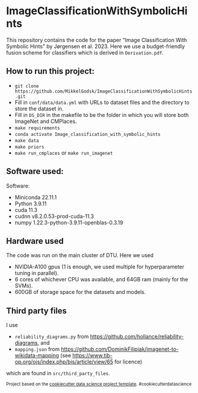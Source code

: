 ImageClassificationWithSymbolicHints
==============================

This repository contains the code for the paper "Image Classification With Symbolic Hints" by Jørgensen et al. 2023. Here we use a budget-friendly fusion scheme for classifiers which is derived in `Derivation.pdf`.

## How to run this project:
- `git clone https://github.com/MikkelGodsk/ImageClassificationWithSymbolicHints.git`
- Fill in `conf/data/data.yml` with URLs to dataset files and the directory to store the dataset in.
- Fill in `DS_DIR` in the makefile to be the folder in which you will store both ImageNet and CMPlaces.
- `make requirements`
- `conda activate Image_classification_with_symbolic_hints`
- `make data`
- `make priors`
- `make run_cmplaces` or `make run_imagenet`

## Software used:
Software:
- Miniconda 22.11.1
- Python 3.9.11
- cuda 11.3
- cudnn v8.2.0.53-prod-cuda-11.3
- numpy 1.22.3-python-3.9.11-openblas-0.3.19

## Hardware used
The code was run on the main cluster of DTU. Here we used
- NVIDIA-A100 gpus (1 is enough, we used multiple for hyperparameter tuning in parallel). 
- 6 cores of whichever CPU was available, and 64GB ram (mainly for the SVMs).
- 600GB of storage space for the datasets and models.

## Third party files
I use 
- `reliability_diagrams.py` from https://github.com/hollance/reliability-diagrams, and 
- `mapping.json` from https://github.com/DominikFilipiak/imagenet-to-wikidata-mapping (see https://www.tib-op.org/ojs/index.php/bis/article/view/65 for licence)

which are found in `src/third_party_files`.

<p><small>Project based on the <a target="_blank" href="https://drivendata.github.io/cookiecutter-data-science/">cookiecutter data science project template</a>. #cookiecutterdatascience</small></p>
